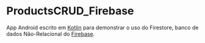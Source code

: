 # ProductsCRUD_Firebase

App Android escrito em [Kotlin](https://kotlinlang.org/) para demonstrar o uso do Firestore, banco de dados Não-Relacional do [Firebase](https://firebase.google.com/).
